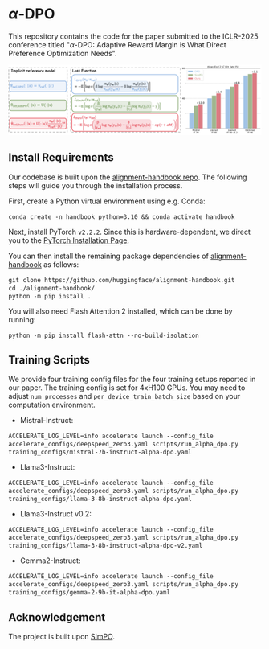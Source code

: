 # $\alpha$-DPO

This repository contains the code for the paper submitted to the ICLR-2025 conference titled "$\alpha$-DPO: Adaptive Reward Margin is What Direct Preference Optimization Needs".

<img src="./alpha-DPO.png" width="1000px"></img>

## Install Requirements

Our codebase is built upon the [alignment-handbook repo](https://github.com/huggingface/alignment-handbook). The following steps will guide you through the installation process.

First, create a Python virtual environment using e.g. Conda:
```shell
conda create -n handbook python=3.10 && conda activate handbook
```

Next, install PyTorch `v2.2.2`. Since this is hardware-dependent, we
direct you to the [PyTorch Installation Page](https://pytorch.org/get-started/locally/).

You can then install the remaining package dependencies of [alignment-handbook](https://github.com/huggingface/alignment-handbook) as follows:

```shell
git clone https://github.com/huggingface/alignment-handbook.git
cd ./alignment-handbook/
python -m pip install .
```

You will also need Flash Attention 2 installed, which can be done by running:

```shell
python -m pip install flash-attn --no-build-isolation
```

## Training Scripts

We provide four training config files for the four training setups reported in our paper. The training config is set for 4xH100 GPUs. You may need to adjust `num_processes` and `per_device_train_batch_size` based on your computation environment. 


* Mistral-Instruct:
```shell
ACCELERATE_LOG_LEVEL=info accelerate launch --config_file accelerate_configs/deepspeed_zero3.yaml scripts/run_alpha_dpo.py training_configs/mistral-7b-instruct-alpha-dpo.yaml
```
* Llama3-Instruct:
```shell
ACCELERATE_LOG_LEVEL=info accelerate launch --config_file accelerate_configs/deepspeed_zero3.yaml scripts/run_alpha_dpo.py training_configs/llama-3-8b-instruct-alpha-dpo.yaml
```
* Llama3-Instruct v0.2:
```shell
ACCELERATE_LOG_LEVEL=info accelerate launch --config_file accelerate_configs/deepspeed_zero3.yaml scripts/run_alpha_dpo.py training_configs/llama-3-8b-instruct-alpha-dpo-v2.yaml
```
* Gemma2-Instruct:
```shell
ACCELERATE_LOG_LEVEL=info accelerate launch --config_file accelerate_configs/deepspeed_zero3.yaml scripts/run_alpha_dpo.py training_configs/gemma-2-9b-it-alpha-dpo.yaml
```

## Acknowledgement
The project is built upon [SimPO](https://github.com/princeton-nlp/SimPO).